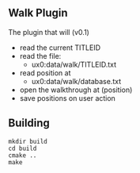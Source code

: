 ## Walk Plugin

The plugin that will (v0.1)
  - read the current TITLEID
  - read the file:
    - ux0:data/walk/TITLEID.txt
  - read position at
    - ux0:data/walk/database.txt
  - open the walkthrough at (position)
  - save positions on user action


## Building

```
mkdir build
cd build
cmake ..
make
```